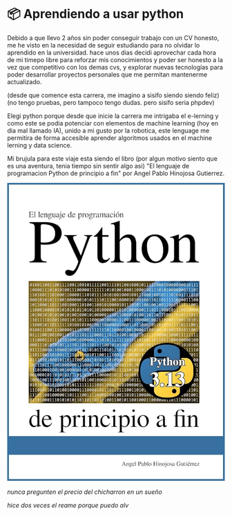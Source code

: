 # 📦 Aprendiendo a usar python

Debido a que llevo 2 años sin poder conseguir trabajo con un CV honesto,
me he visto en la necesidad de seguir estudiando para no olvidar lo aprendido en la universidad.
hace unos dias decidi aprovechar cada hora de mi timepo libre para reforzar mis conocimientos
y poder ser honesto a la vez que competitivo con los demas cvs, y explorar nuevas tecnologías
para poder desarrollar proyectos personales que me permitan mantenerme actualizado.

(desde que comence esta carrera, me imagino a sisifo siendo siendo feliz)
(no tengo pruebas, pero tampoco tengo dudas. pero sisifo seria phpdev)

Elegi python porque desde que inicie la carrera me intrigaba el e-lerning y como este se podia
potenciar con elementos de machine learning (hoy en dia mal llamado IA), unido a mi gusto por
la robotica, este lenguage me permitira de forma accesible aprender algoritmos usados en el
machine lerning y data science.

Mi brujula para este viaje esta siendo el libro (por algun motivo siento que es una aventura,
tenia tiempo sin sentir algo asi) "El lenguaje de programacion Python de principio a fin" por
Angel Pablo Hinojosa Gutierrez.

![alt](/libro.jpg)

_nunca pregunten el precio del chicharron en un sueño_





_hice dos veces el reame porque puedo alv_
